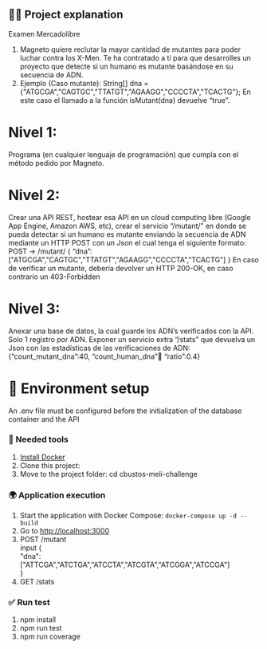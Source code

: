 ## 👩‍💻 Project explanation
Examen Mercadolibre
1. Magneto quiere reclutar la mayor cantidad de mutantes para poder luchar
contra los X-Men.
Te ha contratado a ti para que desarrolles un proyecto que detecte si un
humano es mutante basándose en su secuencia de ADN.
2. Ejemplo (Caso mutante):
String[] dna = {"ATGCGA","CAGTGC","TTATGT","AGAAGG","CCCCTA","TCACTG"};
En este caso el llamado a la función isMutant(dna) devuelve “true”.<br>
# Nivel 1:
Programa (en cualquier lenguaje de programación) que cumpla con el método pedido por
Magneto.
# Nivel 2:
Crear una API REST, hostear esa API en un cloud computing libre (Google App Engine,
Amazon AWS, etc), crear el servicio “/mutant/” en donde se pueda detectar si un humano es
mutante enviando la secuencia de ADN mediante un HTTP POST con un Json el cual tenga el
siguiente formato:
POST → /mutant/
{
“dna”:["ATGCGA","CAGTGC","TTATGT","AGAAGG","CCCCTA","TCACTG"]
}
En caso de verificar un mutante, debería devolver un HTTP 200-OK, en caso contrario un
403-Forbidden
# Nivel 3:
Anexar una base de datos, la cual guarde los ADN’s verificados con la API.
Solo 1 registro por ADN.
Exponer un servicio extra “/stats” que devuelva un Json con las estadísticas de las
verificaciones de ADN: {“count_mutant_dna”:40, “count_human_dna”:100: “ratio”:0.4}

# 🚀 Environment setup
An .env file must be configured before the initialization of the database container and the API
### 🐳 Needed tools

1. [Install Docker](https://www.docker.com/get-started) 
2. Clone this project: 
3. Move to the project folder: cd cbustos-meli-challenge

### 🌍 Application execution

1. Start the application with Docker Compose: `docker-compose up -d --build`
2. Go to [http://localhost:3000](http://localhost:3000)
3. POST /mutant <br>
    input {<br>
        "dna": <br>["ATTCGA","ATCTGA","ATCCTA","ATCGTA","ATCGGA","ATCCGA"]<br>
    }
4. GET /stats

###  ✅ Run test
1. npm install
2. npm run test
3. npm run coverage
